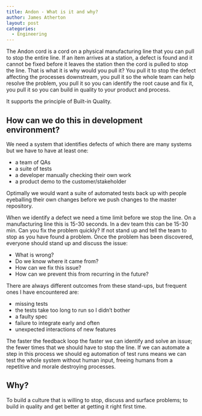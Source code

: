 ```yaml
---
title: Andon - What is it and why?
author: James Atherton
layout: post
categories:
  - Engineering
---
```

 
The Andon cord is a cord on a physical manufacturing line that you can pull to stop the entire line. If an item arrives at a station, a defect is found and it cannot be fixed before it leaves the station then the cord is pulled to stop the line. That is what it is why would you pull it? You pull it to stop the defect affecting the processes downstream, you pull it so the whole team can help resolve the problem, you pull it so you can identify the root cause and fix it, you pull it so you can build in quality to your product and process.
 
It supports the principle of Built-in Quality.
 
## How can we do this in development environment?

We need a system that identifies defects of which there are many systems but we have to have at least one:

* a team of QAs
* a suite of tests
* a developer manually checking their own work
* a product demo to the customer/stakeholder

Optimally we would want a suite of automated tests back up with people eyeballing their own changes before we push changes to the master repository.

When we identify a defect we need a time limit before we stop the line. On a manufacturing line this is 15-30 seconds. In a dev team this can be 15-30 min. Can you fix the problem quickly? If not stand up and tell the team to stop as you have found a problem. Once the problem has been discovered, everyone should stand up and discuss the issue:

* What is wrong?
* Do we know where it came from?
* How can we fix this issue?
* How can we prevent this from recurring in the future?

There are always different outcomes from these stand-ups, but frequent ones I have encountered are:

* missing tests
* the tests take too long to run so I didn’t bother
* a faulty spec
* failure to integrate early and often
* unexpected interactions of new features

The faster the feedback loop the faster we can identify and solve an issue; the fewer times that we should have to stop the line.
If we can automate a step in this process we should eg automation of test runs means we can test the whole system without human input, freeing humans from a  repetitive and morale destroying processes.

## Why?

To build a culture that is willing to stop, discuss and surface problems; to build in quality and get better at getting it right first time.



